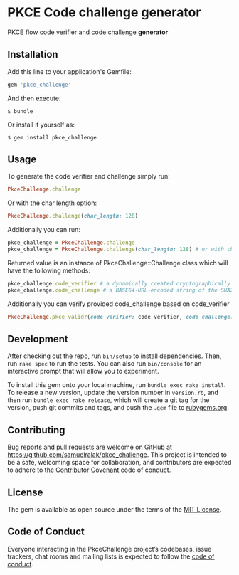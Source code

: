 # PKCE Code challenge generator

PKCE flow code verifier and code challenge **generator**

## Installation

Add this line to your application's Gemfile:

```ruby
gem 'pkce_challenge'
```

And then execute:

    $ bundle

Or install it yourself as:

    $ gem install pkce_challenge

## Usage

To generate the code verifier and challenge simply run:

```ruby
PkceChallenge.challenge
```

Or with the char length option:

```ruby
PkceChallenge.challenge(char_length: 128)
```

Additionally you can run:
```ruby
pkce_challenge = PkceChallenge.challenge 
pkce_challenge = PkceChallenge.challenge(char_length: 128) # or with char_length option
```

Returned value is an instance of PkceChallenge::Challenge class which will have the following methods:
```ruby
pkce_challenge.code_verifier # a dynamically created cryptographically random key
pkce_challenge.code_challenge # a BASE64-URL-encoded string of the SHA256 hash of the code verifier
```

Additionally you can verify provided code_challenge based on code_verifier
```ruby
PkceChallenge.pkce_valid?(code_verifier: code_verifier, code_challenge: code_challenge)
```

## Development

After checking out the repo, run `bin/setup` to install dependencies. Then, run `rake spec` to run the tests. You can also run `bin/console` for an interactive prompt that will allow you to experiment.

To install this gem onto your local machine, run `bundle exec rake install`. To release a new version, update the version number in `version.rb`, and then run `bundle exec rake release`, which will create a git tag for the version, push git commits and tags, and push the `.gem` file to [rubygems.org](https://rubygems.org).

## Contributing

Bug reports and pull requests are welcome on GitHub at https://github.com/samuelralak/pkce_challenge. This project is intended to be a safe, welcoming space for collaboration, and contributors are expected to adhere to the [Contributor Covenant](http://contributor-covenant.org) code of conduct.

## License

The gem is available as open source under the terms of the [MIT License](https://opensource.org/licenses/MIT).

## Code of Conduct

Everyone interacting in the PkceChallenge project’s codebases, issue trackers, chat rooms and mailing lists is expected to follow the [code of conduct](https://github.com/[USERNAME]/pkce_challenge/blob/master/CODE_OF_CONDUCT.md).

